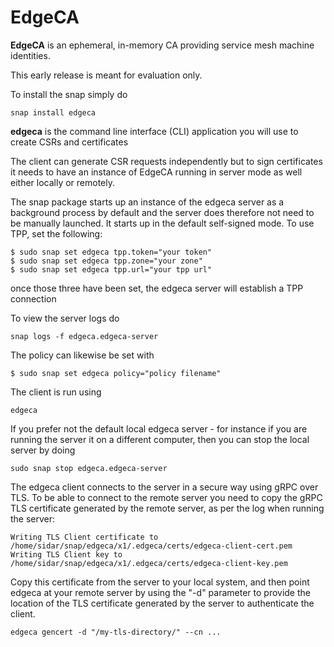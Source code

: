 # EdgeCA
**EdgeCA** is an ephemeral, in-memory CA providing service mesh machine identities.

This early release is meant for evaluation only.

To install the snap simply do

```
snap install edgeca
```

 
**edgeca** is the command line interface (CLI) application you will use to create CSRs and certificates

The client can generate CSR requests independently but to sign certificates it needs to have an instance of EdgeCA running in server mode as well either locally or remotely. 


The snap package starts up an instance of the edgeca server as a background process by default and the server does therefore not need to be manually launched. It starts up in the default self-signed mode. To use TPP, set the following:



```
$ sudo snap set edgeca tpp.token="your token" 
$ sudo snap set edgeca tpp.zone="your zone"
$ sudo snap set edgeca tpp.url="your tpp url"
```

once those three have been set, the edgeca server will establish a TPP connection

To view the server logs do

```
snap logs -f edgeca.edgeca-server
```

The policy can likewise be set with

```
$ sudo snap set edgeca policy="policy filename" 
```

The client is run using

```
edgeca
```

If you prefer not the default local edgeca server - for instance if you are running the server it on a different computer, then you can stop the local server by doing

```
sudo snap stop edgeca.edgeca-server
```

The edgeca client connects to the server in a secure way using gRPC over TLS. To be able to connect to the remote server you need to copy the gRPC TLS certificate generated by the remote server, as per the log when running the server:

```
Writing TLS Client certificate to /home/sidar/snap/edgeca/x1/.edgeca/certs/edgeca-client-cert.pem
Writing TLS Client key to /home/sidar/snap/edgeca/x1/.edgeca/certs/edgeca-client-key.pem
```

Copy this certificate from the server to your local system, and then point edgeca at your remote server by using the "-d" parameter to provide the location of the TLS certificate generated by the server to authenticate the client. 

```
edgeca gencert -d "/my-tls-directory/" --cn ...

```
